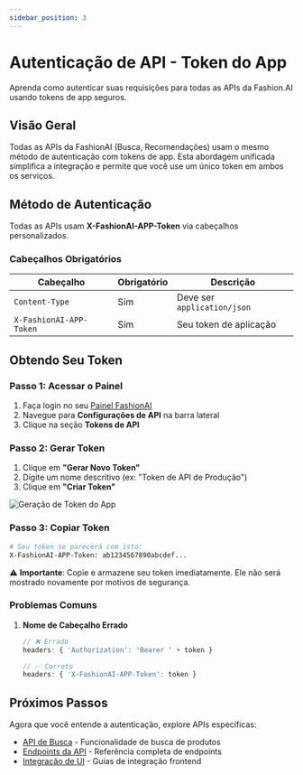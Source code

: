 ```yaml
---
sidebar_position: 3
---
```


# Autenticação de API - Token do App

Aprenda como autenticar suas requisições para todas as APIs da Fashion.AI usando tokens de app seguros.

## Visão Geral

Todas as APIs da FashionAI (Busca, Recomendações) usam o mesmo método de autenticação com tokens de app. Esta abordagem unificada simplifica a integração e permite que você use um único token em ambos os serviços.

## Método de Autenticação

Todas as APIs usam **X-FashionAI-APP-Token** via cabeçalhos personalizados.

### Cabeçalhos Obrigatórios

| Cabeçalho | Obrigatório | Descrição |
|-------------|---------------|-------------|
| `Content-Type` | Sim | Deve ser `application/json` |
| `X-FashionAI-APP-Token` | Sim | Seu token de aplicação |

## Obtendo Seu Token

### Passo 1: Acessar o Painel

1. Faça login no seu [Painel FashionAI](https://dashboard.fashionaiale.com)
2. Navegue para **Configurações de API** na barra lateral
3. Clique na seção **Tokens de API**

### Passo 2: Gerar Token

1. Clique em **"Gerar Novo Token"**
2. Digite um nome descritivo (ex: "Token de API de Produção")
4. Clique em **"Criar Token"**

![Geração de Token do App](/img/app-token.png)

### Passo 3: Copiar Token

```bash
# Seu token se parecerá com isto:
X-FashionAI-APP-Token: ab1234567890abcdef...
```

⚠️ **Importante**: Copie e armazene seu token imediatamente. Ele não será mostrado novamente por motivos de segurança.

### Problemas Comuns

1. **Nome de Cabeçalho Errado**
   ```javascript
   // ❌ Errado
   headers: { 'Authorization': 'Bearer ' + token }

   // ✅ Correto
   headers: { 'X-FashionAI-APP-Token': token }
   ```

## Próximos Passos

Agora que você entende a autenticação, explore APIs específicas:

- [API de Busca](./search/overview) - Funcionalidade de busca de produtos
- [Endpoints da API](./api-endpoints) - Referência completa de endpoints
- [Integração de UI](./ui-integration) - Guias de integração frontend